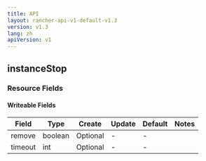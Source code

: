 ```yaml
---
title: API
layout: rancher-api-v1-default-v1.3
version: v1.3
lang: zh
apiVersion: v1
---
```


## instanceStop



### Resource Fields

#### Writeable Fields

Field | Type | Create | Update | Default | Notes
---|---|---|---|---|---
remove | boolean | Optional | - | - | 
timeout | int | Optional | - | - | 



<br>
